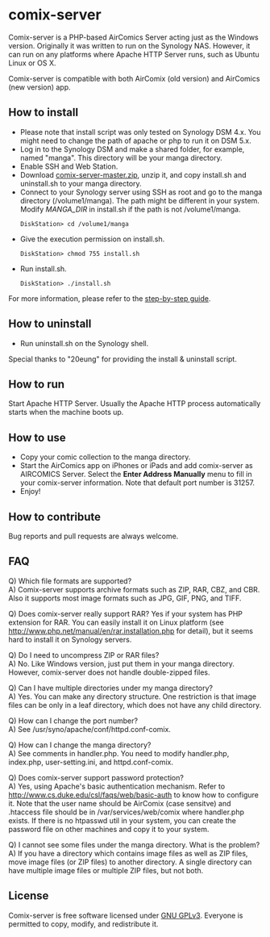 comix-server
============

Comix-server is a PHP-based AirComics Server acting just as the Windows
version. Originally it was written to run on the Synology NAS. However,
it can run on any platforms where Apache HTTP Server runs, such as
Ubuntu Linux or OS X.

Comix-server is compatible with both AirComix (old version) and AirComics 
(new version) app.


## How to install

- Please note that install script was only tested on Synology DSM 4.x. You might need to change the path of apache or php to run it on DSM 5.x.
- Log in to the Synology DSM and make a shared folder, for example,
  named "manga". This directory will be your manga directory.
- Enable SSH and Web Station.
- Download [comix-server-master.zip](https://github.com/song31/comix-server/archive/master.zip),
  unzip it, and copy install.sh and uninstall.sh to your manga directory.
- Connect to your Synology server using SSH as root and go to the manga 
  directory (/volume1/manga). The path might be different in your
  system. Modify *MANGA_DIR* in install.sh if the path is not /volume1/manga.   
  ```
  DiskStation> cd /volume1/manga
  ```
- Give the execution permission on install.sh.   
  ```
  DiskStation> chmod 755 install.sh
  ```
- Run install.sh.   
  ```
  DiskStation> ./install.sh
  ```
  
For more information, please refer to the [step-by-step guide](https://github.com/song31/comix-server/wiki/Step-by-Step-Configuration-Guide).  


## How to uninstall

- Run uninstall.sh on the Synology shell.

Special thanks to "20eung" for providing the install & uninstall script.


## How to run

Start Apache HTTP Server. Usually the Apache HTTP process automatically starts when the machine boots up.


## How to use

- Copy your comic collection to the manga directory.
- Start the AirComics app on iPhones or iPads and add comix-server as AIRCOMICS Server.
  Select the **Enter Address Manually** menu to fill in your comix-server information.
  Note that default port number is 31257.
- Enjoy!


## How to contribute

Bug reports and pull requests are always welcome.


## FAQ

Q) Which file formats are supported?  
A) Comix-server supports archive formats such as ZIP, RAR, CBZ, and CBR.
   Also it supports most image formats such as JPG, GIF, PNG, and TIFF.

Q) Does comix-server really support RAR?
   Yes if your system has PHP extension for RAR. You can easily install 
   it on Linux platform (see <http://www.php.net/manual/en/rar.installation.php> 
   for detail), but it seems hard to install it on Synology servers.

Q) Do I need to uncompress ZIP or RAR files?  
A) No. Like Windows version, just put them in your manga directory.
   However, comix-server does not handle double-zipped files.

Q) Can I have multiple directories under my manga directory?  
A) Yes. You can make any directory structure. 
   One restriction is that image files can be only in a leaf directory, 
   which does not have any child directory.

Q) How can I change the port number?  
A) See /usr/syno/apache/conf/httpd.conf-comix.

Q) How can I change the manga directory?  
A) See comments in handler.php. You need to modify handler.php, index.php, 
   user-setting.ini, and httpd.conf-comix.

Q) Does comix-server support password protection?  
A) Yes, using Apache's basic authentication mechanism. Refer to 
   <http://www.cs.duke.edu/csl/faqs/web/basic-auth> to know how to
   configure it. Note that the user name should be AirComix (case
   sensitve) and .htaccess file should be in /var/services/web/comix where
   handler.php exists. If there is no htpasswd util in your system, 
   you can create the password file on other machines and copy it to
   your system.
   
Q) I cannot see some files under the manga directory. What is the problem?   
A) If you have a directory which contains image files as well as ZIP files, 
   move image files (or ZIP files) to another directory. 
   A single directory can have multiple image files or multiple ZIP files, 
   but not both.  


## License

Comix-server is free software licensed under [GNU GPLv3](http://www.gnu.org/licenses/gpl.txt). 
Everyone is permitted to copy, modify, and redistribute it.
